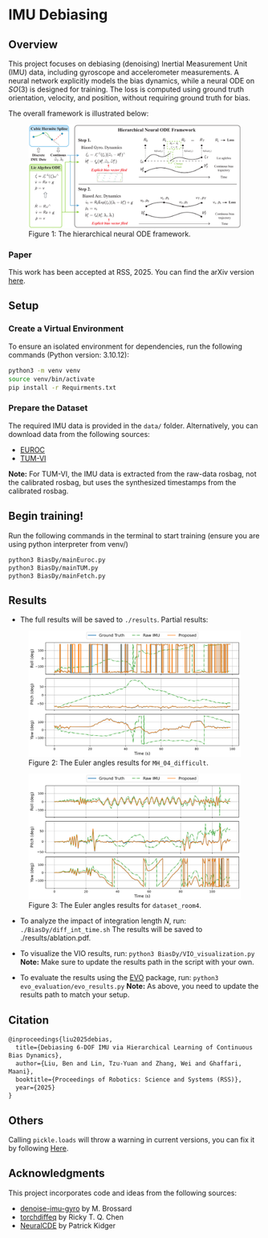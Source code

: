 # IMU Debiasing

## Overview
This project focuses on debiasing (denoising) Inertial Measurement Unit (IMU) data, including gyroscope and accelerometer measurements. A neural network explicitly models the bias dynamics, while a neural ODE on $SO(3)$ is designed for training. The loss is computed using ground truth orientation, velocity, and position, without requiring ground truth for bias.

The overall framework is illustrated below:


<figure>
  <img src="figs/fig1.png" alt="Framework" width="600">
  <figcaption>Figure 1: The hierarchical neural ODE framework.</figcaption>
</figure>

### Paper
This work has been accepted at RSS, 2025. You can find the arXiv version [here](https://arxiv.org/abs/2504.09495).

## Setup

### Create a Virtual Environment
To ensure an isolated environment for dependencies, run the following commands (Python version: 3.10.12):

```bash
python3 -m venv venv
source venv/bin/activate
pip install -r Requirments.txt
```


### Prepare the Dataset
The required IMU data is provided in the `data/` folder. Alternatively, you can download data from the following sources:

- [EUROC](http://robotics.ethz.ch/~asl-datasets/ijrr_euroc_mav_dataset/)
- [TUM-VI](https://cvg.cit.tum.de/data/datasets/visual-inertial-dataset)

**Note:** For TUM-VI, the IMU data is extracted from the raw-data rosbag, not the calibrated rosbag, but uses the synthesized timestamps from the calibrated rosbag.



## Begin training!
Run the following commands in the terminal to start training (ensure you are using python interpreter from venv/)
```
python3 BiasDy/mainEuroc.py
python3 BiasDy/mainTUM.py
python3 BiasDy/mainFetch.py
```

## Results
- The full results will be saved to `./results`. Partial results:

<figure>
  <img src="figs/MH_04_difficult.png" alt="Framework" width="600">
  <figcaption>Figure 2: The Euler angles results for <code>MH_04_difficult</code>.</figcaption>
</figure>
<figure>
  <img src="figs/dataset_room4.png" alt="Framework" width="600">
  <figcaption>Figure 3: The Euler angles results for <code>dataset_room4</code>.</figcaption>
</figure>

- To analyze the impact of integration length $N$, run: `./BiasDy/diff_int_time.sh`
The results will be saved to ./results/ablation.pdf.

- To visualize the VIO results, run: `python3 BiasDy/VIO_visualization.py`
**Note:** Make sure to update the results path in the script with your own.

- To evaluate the results using the [EVO](https://github.com/MichaelGrupp/evo) package, run: `python3 evo_evaluation/evo_results.py`
**Note:** As above, you need to update the results path to match your setup.


## Citation
```
@inproceedings{liu2025debias,
  title={Debiasing 6-DOF IMU via Hierarchical Learning of Continuous Bias Dynamics},
  author={Liu, Ben and Lin, Tzu-Yuan and Zhang, Wei and Ghaffari, Maani},
  booktitle={Proceedings of Robotics: Science and Systems (RSS)},
  year={2025}
}
```

## Others
Calling `pickle.loads` will throw a warning in current versions, you can fix it by following [Here](https://github.com/pytorch/pytorch/issues/130242).

## Acknowledgments

This project incorporates code and ideas from the following sources:

- [denoise-imu-gyro](https://github.com/mbrossar/denoise-imu-gyro) by M. Brossard
- [torchdiffeq](https://github.com/rtqichen/torchdiffeq) by Ricky T. Q. Chen
- [NeuralCDE](https://github.com/patrick-kidger/NeuralCDE) by Patrick Kidger



